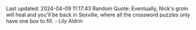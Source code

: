 Last updated: 2024-04-09 11:17:43
Random Quote: Eventually, Nick's groin will heal and you'll be back in Sexville, where all the crossword puzzles only have one box to fill. - Lily Aldrin